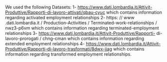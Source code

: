 We used the following Datasets: 1- https://www.dati.lombardia.it/Attivit-Produttive/Rapporti-di-lavoro-attivati/qbau-cyuc which contains information regarding activated employment relationships 2- https: // www .dati.lombardia.it / Production-Activities / Terminated-work-relationships / nwz3-p6vm which contains information regarding terminated-employment relationships 3- https://www.dati.lombardia.it/Attivit-Produttive/Rapporti- di-lavoro-prorogati / chng-cman which contains information regarding extended employment relationships 4- https://www.dati.lombardia.it/Attivit-Produttive/Rapporti-di-lavoro-trasformati/8dwx-jjag which contains information regarding transformed employment relationships.
